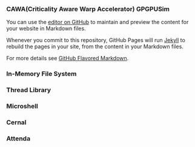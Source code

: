 ### CAWA(Criticality Aware Warp Accelerator) GPGPUSim

You can use the [editor on GitHub](https://github.com/dmjoshyy/dmjoshyy.github.io/edit/master/index.md) to maintain and preview the content for your website in Markdown files.

Whenever you commit to this repository, GitHub Pages will run [Jekyll](https://jekyllrb.com/) to rebuild the pages in your site, from the content in your Markdown files.

For more details see [GitHub Flavored Markdown](https://guides.github.com/features/mastering-markdown/).

### In-Memory File System

### Thread Library

### Microshell

### Cernal

### Attenda

